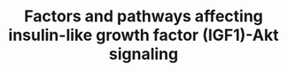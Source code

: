---
annotations:
- id: PW:0000168
  parent: signaling pathway
  type: Pathway Ontology
  value: growth factor signaling pathway
- id: PW:0000238
  parent: signaling pathway
  type: Pathway Ontology
  value: insulin-like growth factor signaling pathway
- id: PW:0000003
  parent: signaling pathway
  type: Pathway Ontology
  value: signaling pathway
- id: CL:0000188
  parent: native cell
  type: Cell Type Ontology
  value: cell of skeletal muscle
authors:
- AARandCo
- AlexanderPico
- Egonw
- Mkutmon
- Khanspers
description: The signaling pathway that involves insulin-like growth factor 1 (IGF1),
  and a variety of other components that affect the pathway, plays an important role
  in the regulation of skeletal muscle growth. The kinase Akt, or protein kinase B
  (PKB), is a central component in the pathway and is involved in both muscle synthesis,
  through mammalian target of rapmycin (mTOR) and glycogen synthase kinase 3B (GSK3B),
  and muscle degradation, through the transcription factors of the FoxO family. The
  pathway also involves several feedback loops such as the negative feedback of S6K,
  phosphorylated by mTORC1, which  inhibits IRS, or the positive feedback of mTORC2,
  which is necessary to maximize the activation of Akt. A variety of other factors
  and pathways also influence the IGF1-Akt signaling pathway at various points. This
  pathway is based on figure 3 from Schiaffino et al.
last-edited: 2016-10-21
organisms:
- Mus musculus
redirect_from:
- /index.php/Pathway:WP3675
- /instance/WP3675
- /instance/WP3675_rr90178
revision: r90178
schema-jsonld:
- '@context': https://schema.org/
  '@id': https://wikipathways.github.io/pathways/WP3675.html
  '@type': Dataset
  creator:
    '@type': Organization
    name: WikiPathways
  description: The signaling pathway that involves insulin-like growth factor 1 (IGF1),
    and a variety of other components that affect the pathway, plays an important
    role in the regulation of skeletal muscle growth. The kinase Akt, or protein kinase
    B (PKB), is a central component in the pathway and is involved in both muscle
    synthesis, through mammalian target of rapmycin (mTOR) and glycogen synthase kinase
    3B (GSK3B), and muscle degradation, through the transcription factors of the FoxO
    family. The pathway also involves several feedback loops such as the negative
    feedback of S6K, phosphorylated by mTORC1, which  inhibits IRS, or the positive
    feedback of mTORC2, which is necessary to maximize the activation of Akt. A variety
    of other factors and pathways also influence the IGF1-Akt signaling pathway at
    various points. This pathway is based on figure 3 from Schiaffino et al.
  keywords:
  - AKT1
  - AMPK
  - ActRIIB
  - 'FoxO '
  - IGF1
  - IGF1rec
  - ILK
  - IRS1
  - Igfbp1
  - Igfbp2
  - Igfbp3
  - Igfbp4
  - Igfbp5
  - Igfbp6
  - Igfbp7
  - Integrin B1
  - JNK
  - MTOR
  - MURF1
  - Myostatin
  - NFKB1
  - PDK1
  - PGC1
  - PLD1
  - PTEN
  - S6K
  - SMAD2
  - SMAD3
  - TNFa
  - TNFrec
  - TWEAK
  - mTORC2
  license: CC0
  name: Factors and pathways affecting insulin-like growth factor (IGF1)-Akt signaling
seo: CreativeWork
title: Factors and pathways affecting insulin-like growth factor (IGF1)-Akt signaling
wpid: WP3675
---